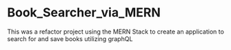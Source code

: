 # Book_Searcher_via_MERN
This was a refactor project using the MERN Stack to create an application to search for and save books utilizing graphQL
